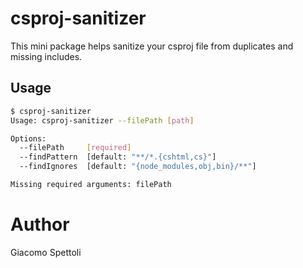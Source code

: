 # csproj-sanitizer

This mini package helps sanitize your csproj file from duplicates and missing includes.

## Usage

```bash
$ csproj-sanitizer                                                                                                                                                                                                                                                                                                   
Usage: csproj-sanitizer --filePath [path]

Options:
  --filePath     [required]
  --findPattern  [default: "**/*.{cshtml,cs}"]
  --findIgnores  [default: "{node_modules,obj,bin}/**"]

Missing required arguments: filePath
```

# Author
Giacomo Spettoli